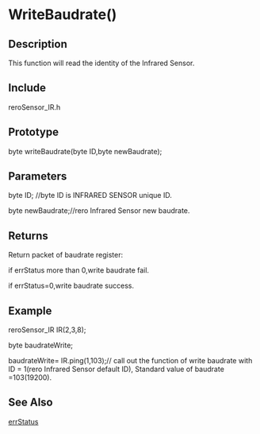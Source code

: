# WriteBaudrate() #

## Description ##
This function will read the identity of the Infrared Sensor. 

## Include ##
reroSensor_IR.h

## Prototype ##
byte writeBaudrate(byte ID,byte newBaudrate);

## Parameters ##
byte ID; //byte ID is INFRARED SENSOR unique ID.

byte newBaudrate;//rero Infrared Sensor new baudrate.

## Returns ##
 Return packet of baudrate register:
 
if errStatus more than 0,write baudrate fail.

if errStatus=0,write baudrate success.

## Example ##
reroSensor_IR IR(2,3,8);

byte baudrateWrite;

baudrateWrite= IR.ping(1,103);// call out the function of write baudrate with ID = 1(rero Infrared Sensor default ID), Standard value of baudrate =103(19200).

## See Also ##

[errStatus](https://github.com/syamimi96/Cytron-Rero-Infrared-Sensor/blob/wiki/Example/errorStatus)
